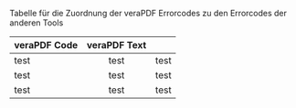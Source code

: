 
Tabelle für die Zuordnung der veraPDF Errorcodes zu den Errorcodes der anderen Tools

| veraPDF Code  | veraPDF Text  |       |
| ------------- |:-------------:| -----:|
|        test       |     test          |   test    |
|        test       |         test      |  test     |
|          test     |       test        |  test     |
